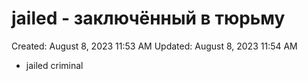 # jailed - заключённый в тюрьму

Created: August 8, 2023 11:53 AM
Updated: August 8, 2023 11:54 AM

- jailed criminal